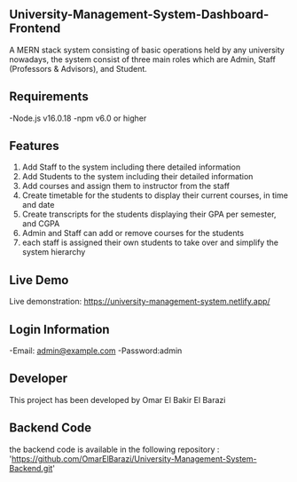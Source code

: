 ## University-Management-System-Dashboard-Frontend

A MERN stack system consisting of basic operations held by any university nowadays, the system consist of three main roles which are Admin, Staff (Professors & Advisors), and Student.

## Requirements
-Node.js v16.0.18
-npm v6.0 or higher

## Features
1. Add Staff to the system including there detailed information
2. Add Students to the system including their detailed information
3. Add courses and assign them to instructor from the staff
4. Create timetable for the students to display their current courses, in time and date
5. Create transcripts for the students displaying their GPA per semester, and CGPA
6. Admin and Staff can add or remove courses for the students
7. each staff is assigned their own students to take over and simplify the system hierarchy

## Live Demo
Live demonstration: https://university-management-system.netlify.app/

## Login Information
-Email: admin@example.com
-Password:admin

## Developer
This project has been developed by Omar El Bakir El Barazi

## Backend Code
the backend code is available in the following repository : 'https://github.com/OmarElBarazi/University-Management-System-Backend.git'
